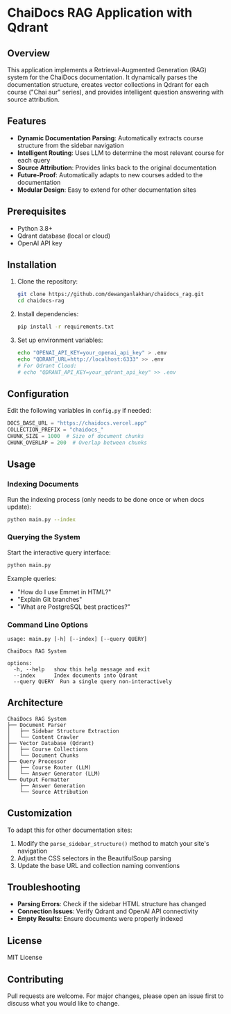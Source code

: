 # ChaiDocs RAG Application with Qdrant

## Overview

This application implements a Retrieval-Augmented Generation (RAG) system for the ChaiDocs documentation. It dynamically parses the documentation structure, creates vector collections in Qdrant for each course ("Chai aur" series), and provides intelligent question answering with source attribution.

## Features

- **Dynamic Documentation Parsing**: Automatically extracts course structure from the sidebar navigation
- **Intelligent Routing**: Uses LLM to determine the most relevant course for each query
- **Source Attribution**: Provides links back to the original documentation
- **Future-Proof**: Automatically adapts to new courses added to the documentation
- **Modular Design**: Easy to extend for other documentation sites

## Prerequisites

- Python 3.8+
- Qdrant database (local or cloud)
- OpenAI API key

## Installation

1. Clone the repository:
   ```bash
   git clone https://github.com/dewanganlakhan/chaidocs_rag.git
   cd chaidocs-rag
   ```

2. Install dependencies:
   ```bash
   pip install -r requirements.txt
   ```

3. Set up environment variables:
   ```bash
   echo "OPENAI_API_KEY=your_openai_api_key" > .env
   echo "QDRANT_URL=http://localhost:6333" >> .env
   # For Qdrant Cloud:
   # echo "QDRANT_API_KEY=your_qdrant_api_key" >> .env
   ```

## Configuration

Edit the following variables in `config.py` if needed:

```python
DOCS_BASE_URL = "https://chaidocs.vercel.app"
COLLECTION_PREFIX = "chaidocs_"
CHUNK_SIZE = 1000  # Size of document chunks
CHUNK_OVERLAP = 200  # Overlap between chunks
```

## Usage

### Indexing Documents

Run the indexing process (only needs to be done once or when docs update):

```bash
python main.py --index
```

### Querying the System

Start the interactive query interface:

```bash
python main.py
```

Example queries:
- "How do I use Emmet in HTML?"
- "Explain Git branches"
- "What are PostgreSQL best practices?"

### Command Line Options

```
usage: main.py [-h] [--index] [--query QUERY]

ChaiDocs RAG System

options:
  -h, --help   show this help message and exit
  --index      Index documents into Qdrant
  --query QUERY  Run a single query non-interactively
```

## Architecture

```
ChaiDocs RAG System
├── Document Parser
│   ├── Sidebar Structure Extraction
│   └── Content Crawler
├── Vector Database (Qdrant)
│   ├── Course Collections
│   └── Document Chunks
├── Query Processor
│   ├── Course Router (LLM)
│   └── Answer Generator (LLM)
└── Output Formatter
    ├── Answer Generation
    └── Source Attribution
```

## Customization

To adapt this for other documentation sites:

1. Modify the `parse_sidebar_structure()` method to match your site's navigation
2. Adjust the CSS selectors in the BeautifulSoup parsing
3. Update the base URL and collection naming conventions

## Troubleshooting

- **Parsing Errors**: Check if the sidebar HTML structure has changed
- **Connection Issues**: Verify Qdrant and OpenAI API connectivity
- **Empty Results**: Ensure documents were properly indexed

## License

MIT License

## Contributing

Pull requests are welcome. For major changes, please open an issue first to discuss what you would like to change.
